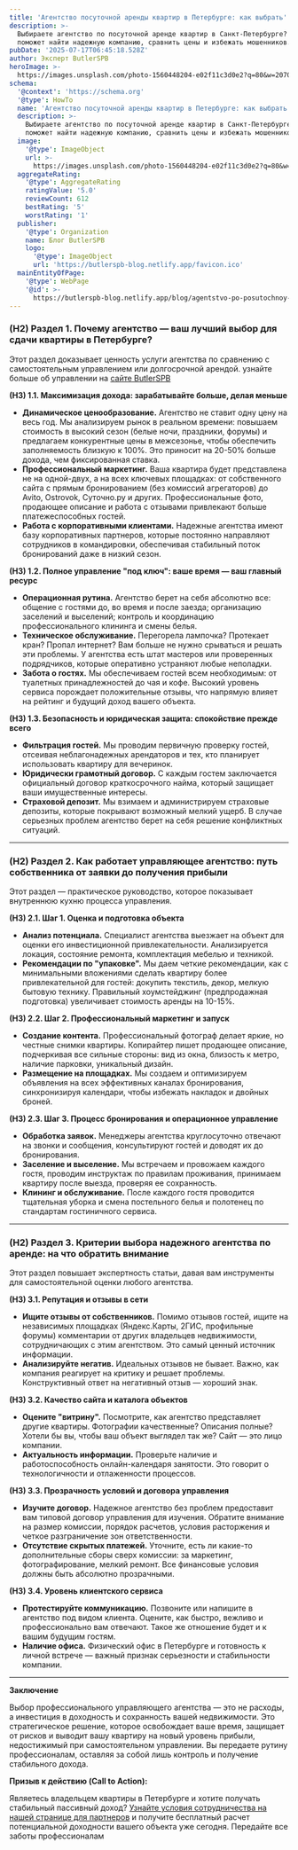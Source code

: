 ```yaml
---
title: 'Агентство посуточной аренды квартир в Петербурге: как выбрать'
description: >-
  Выбираете агентство по посуточной аренде квартир в Санкт-Петербурге? Наш гид
  поможет найти надежную компанию, сравнить цены и избежать мошенников.
pubDate: '2025-07-17T06:45:18.528Z'
author: Эксперт ButlerSPB
heroImage: >-
  https://images.unsplash.com/photo-1560448204-e02f11c3d0e2?q=80&w=2070&auto=format&fit=crop
schema:
  '@context': 'https://schema.org'
  '@type': HowTo
  name: 'Агентство посуточной аренды квартир в Петербурге: как выбрать'
  description: >-
    Выбираете агентство по посуточной аренде квартир в Санкт-Петербурге? Наш гид
    поможет найти надежную компанию, сравнить цены и избежать мошенников.
  image:
    '@type': ImageObject
    url: >-
      https://images.unsplash.com/photo-1560448204-e02f11c3d0e2?q=80&w=2070&auto=format&fit=crop
  aggregateRating:
    '@type': AggregateRating
    ratingValue: '5.0'
    reviewCount: 612
    bestRating: '5'
    worstRating: '1'
  publisher:
    '@type': Organization
    name: Блог ButlerSPB
    logo:
      '@type': ImageObject
      url: 'https://butlerspb-blog.netlify.app/favicon.ico'
  mainEntityOfPage:
    '@type': WebPage
    '@id': >-
      https://butlerspb-blog.netlify.app/blog/agentstvo-po-posutochnoy-arende-kvartir-v-peterburge/
---
```


### **(H2) Раздел 1. Почему агентство — ваш лучший выбор для сдачи квартиры в Петербурге?**

Этот раздел доказывает ценность услуги агентства по сравнению с самостоятельным управлением или долгосрочной арендой. узнайте больше об управлении на <a href="https://butlerspb.ru/rent" target="_blank" rel="nofollow">сайте ButlerSPB</a>

**(H3) 1.1. Максимизация дохода: зарабатывайте больше, делая меньше**

*   **Динамическое ценообразование.** Агентство не ставит одну цену на весь год. Мы анализируем рынок в реальном времени: повышаем стоимость в высокий сезон (белые ночи, праздники, форумы) и предлагаем конкурентные цены в межсезонье, чтобы обеспечить заполняемость близкую к 100%. Это приносит на 20-50% больше дохода, чем фиксированная ставка.
*   **Профессиональный маркетинг.** Ваша квартира будет представлена не на одной-двух, а на всех ключевых площадках: от собственного сайта с прямым бронированием (без комиссий агрегаторов) до Avito, Ostrovok, Суточно.ру и других. Профессиональные фото, продающее описание и работа с отзывами привлекают больше платежеспособных гостей.
*   **Работа с корпоративными клиентами.** Надежные агентства имеют базу корпоративных партнеров, которые постоянно направляют сотрудников в командировки, обеспечивая стабильный поток бронирований даже в низкий сезон.

**(H3) 1.2. Полное управление "под ключ": ваше время — ваш главный ресурс**

*   **Операционная рутина.** Агентство берет на себя абсолютно все: общение с гостями до, во время и после заезда; организацию заселений и выселений; контроль и координацию профессионального клининга и смены белья.
*   **Техническое обслуживание.** Перегорела лампочка? Протекает кран? Пропал интернет? Вам больше не нужно срываться и решать эти проблемы. У агентства есть штат мастеров или проверенных подрядчиков, которые оперативно устраняют любые неполадки.
*   **Забота о гостях.** Мы обеспечиваем гостей всем необходимым: от туалетных принадлежностей до чая и кофе. Высокий уровень сервиса порождает положительные отзывы, что напрямую влияет на рейтинг и будущий доход вашего объекта.

**(H3) 1.3. Безопасность и юридическая защита: спокойствие прежде всего**

*   **Фильтрация гостей.** Мы проводим первичную проверку гостей, отсеивая неблагонадежных арендаторов и тех, кто планирует использовать квартиру для вечеринок.
*   **Юридически грамотный договор.** С каждым гостем заключается официальный договор краткосрочного найма, который защищает ваши имущественные интересы.
*   **Страховой депозит.** Мы взимаем и администрируем страховые депозиты, которые покрывают возможный мелкий ущерб. В случае серьезных проблем агентство берет на себя решение конфликтных ситуаций.

---

### **(H2) Раздел 2. Как работает управляющее агентство: путь собственника от заявки до получения прибыли**

Этот раздел — практическое руководство, которое показывает внутреннюю кухню процесса управления.

**(H3) 2.1. Шаг 1. Оценка и подготовка объекта**

*   **Анализ потенциала.** Специалист агентства выезжает на объект для оценки его инвестиционной привлекательности. Анализируется локация, состояние ремонта, комплектация мебелью и техникой.
*   **Рекомендации по "упаковке".** Мы даем четкие рекомендации, как с минимальными вложениями сделать квартиру более привлекательной для гостей: докупить текстиль, декор, мелкую бытовую технику. Правильный хоумстейджинг (предпродажная подготовка) увеличивает стоимость аренды на 10-15%.

**(H3) 2.2. Шаг 2. Профессиональный маркетинг и запуск**

*   **Создание контента.** Профессиональный фотограф делает яркие, но честные снимки квартиры. Копирайтер пишет продающее описание, подчеркивая все сильные стороны: вид из окна, близость к метро, наличие парковки, уникальный дизайн.
*   **Размещение на площадках.** Мы создаем и оптимизируем объявления на всех эффективных каналах бронирования, синхронизируя календари, чтобы избежать накладок и двойных броней.

**(H3) 2.3. Шаг 3. Процесс бронирования и операционное управление**

*   **Обработка заявок.** Менеджеры агентства круглосуточно отвечают на звонки и сообщения, консультируют гостей и доводят их до бронирования.
*   **Заселение и выселение.** Мы встречаем и провожаем каждого гостя, проводим инструктаж по правилам проживания, принимаем квартиру после выезда, проверяя ее сохранность.
*   **Клининг и обслуживание.** После каждого гостя проводится тщательная уборка и смена постельного белья и полотенец по стандартам гостиничного сервиса.

---

### **(H2) Раздел 3. Критерии выбора надежного агентства по аренде: на что обратить внимание**

Этот раздел повышает экспертность статьи, давая вам инструменты для самостоятельной оценки любого агентства.

**(H3) 3.1. Репутация и отзывы в сети**

*   **Ищите отзывы от собственников.** Помимо отзывов гостей, ищите на независимых площадках (Яндекс.Карты, 2ГИС, профильные форумы) комментарии от других владельцев недвижимости, сотрудничающих с этим агентством. Это самый ценный источник информации.
*   **Анализируйте негатив.** Идеальных отзывов не бывает. Важно, как компания реагирует на критику и решает проблемы. Конструктивный ответ на негативный отзыв — хороший знак.

**(H3) 3.2. Качество сайта и каталога объектов**

*   **Оцените "витрину".** Посмотрите, как агентство представляет другие квартиры. Фотографии качественные? Описания полные? Хотели бы вы, чтобы ваш объект выглядел так же? Сайт — это лицо компании.
*   **Актуальность информации.** Проверьте наличие и работоспособность онлайн-календаря занятости. Это говорит о технологичности и отлаженности процессов.

**(H3) 3.3. Прозрачность условий и договора управления**

*   **Изучите договор.** Надежное агентство без проблем предоставит вам типовой договор управления для изучения. Обратите внимание на размер комиссии, порядок расчетов, условия расторжения и четкое разграничение зон ответственности.
*   **Отсутствие скрытых платежей.** Уточните, есть ли какие-то дополнительные сборы сверх комиссии: за маркетинг, фотографирование, мелкий ремонт. Все финансовые условия должны быть абсолютно прозрачными.

**(H3) 3.4. Уровень клиентского сервиса**

*   **Протестируйте коммуникацию.** Позвоните или напишите в агентство под видом клиента. Оцените, как быстро, вежливо и профессионально вам отвечают. Такое же отношение будет и к вашим будущим гостям.
*   **Наличие офиса.** Физический офис в Петербурге и готовность к личной встрече — важный признак серьезности и стабильности компании.

---

**Заключение**

Выбор профессионального управляющего агентства — это не расходы, а инвестиция в доходность и сохранность вашей недвижимости. Это стратегическое решение, которое освобождает ваше время, защищает от рисков и выводит вашу квартиру на новый уровень прибыли, недостижимый при самостоятельном управлении. Вы передаете рутину профессионалам, оставляя за собой лишь контроль и получение стабильного дохода.

**Призыв к действию (Call to Action):**

Являетесь владельцем квартиры в Петербурге и хотите получать стабильный пассивный доход? [Узнайте условия сотрудничества на нашей странице для партнеров](ссылка) и получите бесплатный расчет потенциальной доходности вашего объекта уже сегодня. Передайте все заботы профессионалам

